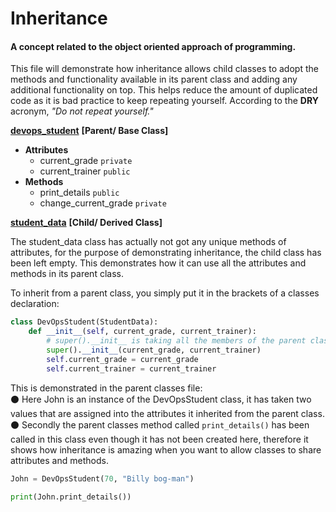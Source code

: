 # Inheritance 

#### A concept related to the object oriented approach of programming.

This file will demonstrate how inheritance allows child classes to adopt the methods and functionality available
in its parent class and adding any additional functionality on top. This helps reduce the amount of duplicated code
as it is bad practice to keep repeating yourself. According to the **DRY** acronym, _"Do not repeat yourself."_

[**devops_student**](devops_student.py) **[Parent/ Base Class]**
* **Attributes**
    * current_grade `private`
    * current_trainer `public`
* **Methods**
    * print_details `public`
    * change_current_grade `private` 

[**student_data**](student_data.py) **[Child/ Derived Class]**

The student_data class has actually not got any unique methods of attributes, for the purpose of
demonstrating inheritance, the child class has been left
empty. This demonstrates how it can use all the attributes and methods in its
parent class.

To inherit from a parent class, you simply put it in the brackets of a classes declaration: <br>
```python
class DevOpsStudent(StudentData):  
    def __init__(self, current_grade, current_trainer):
        # super().__init__ is taking all the members of the parent class
        super().__init__(current_grade, current_trainer)
        self.current_grade = current_grade
        self.current_trainer = current_trainer
```

This is demonstrated in the parent classes file: <br>
⚫ Here John is an instance of the DevOpsStudent class, it has taken two values that are assigned into the attributes it inherited from the parent class. <br>
⚫ Secondly the parent classes method called `print_details()` has been called in this class even though it has not been
 created here, therefore it shows how inheritance is amazing when you want to allow classes to share attributes and methods.
```python
John = DevOpsStudent(70, "Billy bog-man")

print(John.print_details())
```